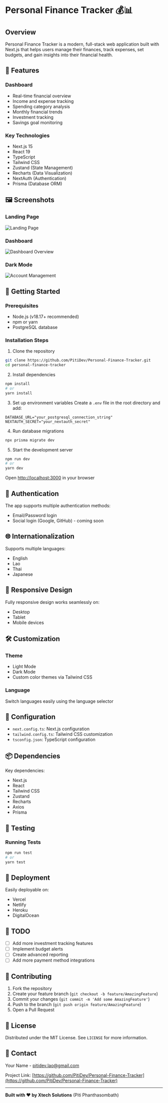 # Personal Finance Tracker 💰📊

## Overview
Personal Finance Tracker is a modern, full-stack web application built with Next.js that helps users manage their finances, track expenses, set budgets, and gain insights into their financial health.

## 🌟 Features

### Dashboard
- Real-time financial overview
- Income and expense tracking
- Spending category analysis
- Monthly financial trends
- Investment tracking
- Savings goal monitoring

### Key Technologies
- Next.js 15
- React 19
- TypeScript
- Tailwind CSS
- Zustand (State Management)
- Recharts (Data Visualization)
- NextAuth (Authentication)
- Prisma (Database ORM)

## 🖼️ Screenshots

### Landing Page
![Landing Page](screenshots/landing-page.png)

### Dashboard
![Dashboard Overview](screenshots/dashboard.png)

### Dark Mode
![Account Management](screenshots/account-management.png)

## 🚀 Getting Started

### Prerequisites
- Node.js (v18.17+ recommended)
- npm or yarn
- PostgreSQL database

### Installation Steps

1. Clone the repository
```bash
git clone https://github.com/PitiDev/Personal-Finance-Tracker.git
cd personal-finance-tracker
```

2. Install dependencies
```bash
npm install
# or
yarn install
```

3. Set up environment variables
Create a `.env` file in the root directory and add:
```
DATABASE_URL="your_postgresql_connection_string"
NEXTAUTH_SECRET="your_nextauth_secret"
```

4. Run database migrations
```bash
npx prisma migrate dev
```

5. Start the development server
```bash
npm run dev
# or
yarn dev
```

Open [http://localhost:3000](http://localhost:3000) in your browser

## 🔐 Authentication

The app supports multiple authentication methods:
- Email/Password login
- Social login (Google, GitHub) - coming soon

## 🌐 Internationalization

Supports multiple languages:
- English
- Lao
- Thai
- Japanese

## 📱 Responsive Design

Fully responsive design works seamlessly on:
- Desktop
- Tablet
- Mobile devices

## 🛠️ Customization

### Theme
- Light Mode
- Dark Mode
- Custom color themes via Tailwind CSS

### Language
Switch languages easily using the language selector

## 🔧 Configuration

- `next.config.ts`: Next.js configuration
- `tailwind.config.ts`: Tailwind CSS customization
- `tsconfig.json`: TypeScript configuration

## 📦 Dependencies

Key dependencies:
- Next.js
- React
- Tailwind CSS
- Zustand
- Recharts
- Axios
- Prisma

## 🧪 Testing

### Running Tests
```bash
npm run test
# or
yarn test
```

## 🚢 Deployment

Easily deployable on:
- Vercel
- Netlify
- Heroku
- DigitalOcean

## 📝 TODO
- [ ] Add more investment tracking features
- [ ] Implement budget alerts
- [ ] Create advanced reporting
- [ ] Add more payment method integrations

## 🤝 Contributing

1. Fork the repository
2. Create your feature branch (`git checkout -b feature/AmazingFeature`)
3. Commit your changes (`git commit -m 'Add some AmazingFeature'`)
4. Push to the branch (`git push origin feature/AmazingFeature`)
5. Open a Pull Request

## 📄 License

Distributed under the MIT License. See `LICENSE` for more information.

## 📧 Contact

Your Name - [pitidev.lao@gmail.com](mailto:pitidev.lao@gmail.com)

Project Link: [https://github.com/PitiDev/Personal-Finance-Tracker](https://github.com/PitiDev/Personal-Finance-Tracker)

---

**Built with ❤️ by Xtech Solutions** (Piti Phanthasombath)